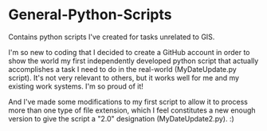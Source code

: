 # General-Python-Scripts
Contains python scripts I've created for tasks unrelated to GIS.

I'm so new to coding that I decided to create a GitHub account in order to show the world my first independently developed python script that actually accomplishes a task I need to do in the real-world (MyDateUpdate.py script). It's not very relevant to others, but it works well for me and my existing work systems. I'm so proud of it!

And I've made some modifications to my first script to allow it to process more than one type of file extension, which I feel constitutes a new enough version to give the script a "2.0" designation (MyDateUpdate2.py).  :)

